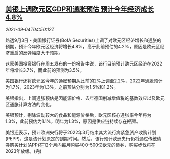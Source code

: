 <!--1630731663000-->
[美银上调欧元区GDP和通胀预估 预计今年经济成长4.8%](https://cn.reuters.com/article/boa-eu-gdp-inflation-forecast-0904-idCNKBS2G0038)
------

<div><i>2021-09-04T04:50:12Z</i></div><p>路透9月3日 - 美国银行证券(BofA Securities)上调了对欧元区经济增长和通胀的预期，预计今年欧元区经济将增长4.8%，高于此前预估的4.2%，原因是欧元区经济重启的反弹幅度大于预期。</p><p>这家美国投资银行在周五发布的一份报告中说，该行目前预计欧元区经济在2022年将增长3.7%，而此前的预测为3.5%。</p><p>美国银行还将欧元区今年的通胀预期从此前的2%上调至2.2%，2022年通胀预计为1.7%，2023年为1.3%，之前预估分别为1.5%和1.2%。</p><p>美银指出，上调通胀预估是因能源价格、去年德国削减增值税的基数效应以及欧元区通胀计算方法的变化。</p><p>美银预计，剔除波动较大的食品和能源价格后，欧元区核心通胀率今年将为1.3%，此前预估为1.1%，明年为1.3%，原因是供应链持续存在瓶颈。</p><p>美银还表示，预计欧洲央行将于2022年3月结束其大流行病紧急资产收购计划(PEPP)，这是该计划原定的到期时间。然后，该行预计欧洲央行仍将通过传统债券购买计划(APP)在12个月内每月购买400-500亿欧元的债券，购买步伐将在2023年放缓。(完)</p>
